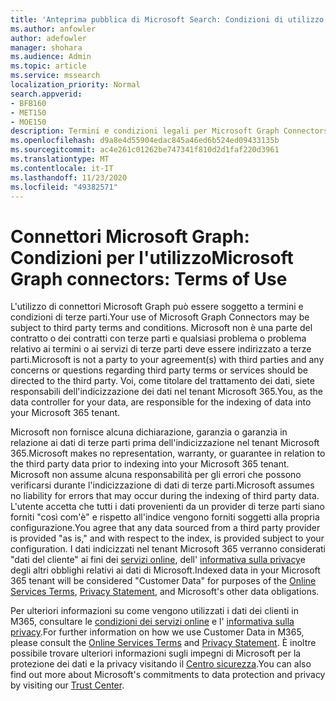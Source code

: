 ```yaml
---
title: 'Anteprima pubblica di Microsoft Search: Condizioni di utilizzo'
ms.author: anfowler
author: adefowler
manager: shohara
ms.audience: Admin
ms.topic: article
ms.service: mssearch
localization_priority: Normal
search.appverid:
- BFB160
- MET150
- MOE150
description: Termini e condizioni legali per Microsoft Graph Connectors Public Preview per Microsoft Search
ms.openlocfilehash: d9a8e4d55904edac845a46ed6b524ed09433135b
ms.sourcegitcommit: ac4e261c01262be747341f810d2d1faf220d3961
ms.translationtype: MT
ms.contentlocale: it-IT
ms.lasthandoff: 11/23/2020
ms.locfileid: "49382571"
---
```

# <a name="microsoft-graph-connectors-terms-of-use"></a><span data-ttu-id="f8250-103">Connettori Microsoft Graph: Condizioni per l'utilizzo</span><span class="sxs-lookup"><span data-stu-id="f8250-103">Microsoft Graph connectors: Terms of Use</span></span>

<span data-ttu-id="f8250-104">L'utilizzo di connettori Microsoft Graph può essere soggetto a termini e condizioni di terze parti.</span><span class="sxs-lookup"><span data-stu-id="f8250-104">Your use of Microsoft Graph Connectors may be subject to third party terms and conditions.</span></span> <span data-ttu-id="f8250-105">Microsoft non è una parte del contratto o dei contratti con terze parti e qualsiasi problema o problema relativo ai termini o ai servizi di terze parti deve essere indirizzato a terze parti.</span><span class="sxs-lookup"><span data-stu-id="f8250-105">Microsoft is not a party to your agreement(s) with third parties and any concerns or questions regarding third party terms or services should be directed to the third party.</span></span> <span data-ttu-id="f8250-106">Voi, come titolare del trattamento dei dati, siete responsabili dell'indicizzazione dei dati nel tenant Microsoft 365.</span><span class="sxs-lookup"><span data-stu-id="f8250-106">You, as the data controller for your data, are responsible for the indexing of data into your Microsoft 365 tenant.</span></span>

<span data-ttu-id="f8250-107">Microsoft non fornisce alcuna dichiarazione, garanzia o garanzia in relazione ai dati di terze parti prima dell'indicizzazione nel tenant Microsoft 365.</span><span class="sxs-lookup"><span data-stu-id="f8250-107">Microsoft makes no representation, warranty, or guarantee in relation to the third party data prior to indexing into your Microsoft 365 tenant.</span></span>  <span data-ttu-id="f8250-108">Microsoft non assume alcuna responsabilità per gli errori che possono verificarsi durante l'indicizzazione di dati di terze parti.</span><span class="sxs-lookup"><span data-stu-id="f8250-108">Microsoft assumes no liability for errors that may occur during the indexing of third party data.</span></span>  <span data-ttu-id="f8250-109">L'utente accetta che tutti i dati provenienti da un provider di terze parti siano forniti "così com'è" e rispetto all'indice vengono forniti soggetti alla propria configurazione.</span><span class="sxs-lookup"><span data-stu-id="f8250-109">You agree that any data sourced from a third party provider is provided "as is," and with respect to the index, is provided subject to your configuration.</span></span> <span data-ttu-id="f8250-110">I dati indicizzati nel tenant Microsoft 365 verranno considerati "dati del cliente" ai fini dei [servizi online](http://www.microsoftvolumelicensing.com/Downloader.aspx?documenttype=OST&lang=English), dell' [informativa sulla privacy](https://privacy.microsoft.com/privacystatement)e degli altri obblighi relativi ai dati di Microsoft.</span><span class="sxs-lookup"><span data-stu-id="f8250-110">Indexed data in your Microsoft 365 tenant will be considered "Customer Data" for purposes of the [Online Services Terms](http://www.microsoftvolumelicensing.com/Downloader.aspx?documenttype=OST&lang=English), [Privacy Statement](https://privacy.microsoft.com/privacystatement), and Microsoft's other data obligations.</span></span>

<span data-ttu-id="f8250-111">Per ulteriori informazioni su come vengono utilizzati i dati dei clienti in M365, consultare le [condizioni dei servizi online](http://www.microsoftvolumelicensing.com/Downloader.aspx?documenttype=OST&lang=English) e l' [informativa sulla privacy](https://privacy.microsoft.com/privacystatement).</span><span class="sxs-lookup"><span data-stu-id="f8250-111">For further information on how we use Customer Data in M365, please consult the [Online Services Terms](http://www.microsoftvolumelicensing.com/Downloader.aspx?documenttype=OST&lang=English) and [Privacy Statement](https://privacy.microsoft.com/privacystatement).</span></span> <span data-ttu-id="f8250-112">È inoltre possibile trovare ulteriori informazioni sugli impegni di Microsoft per la protezione dei dati e la privacy visitando il [Centro sicurezza](https://www.microsoft.com/trust-center).</span><span class="sxs-lookup"><span data-stu-id="f8250-112">You can also find out more about Microsoft's commitments to data protection and privacy by visiting our [Trust Center](https://www.microsoft.com/trust-center).</span></span>

